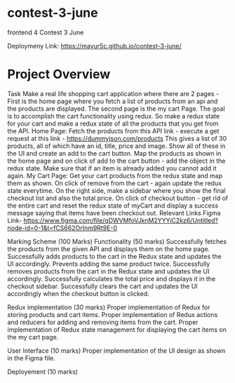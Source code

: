 # contest-3-june
frontend 4 Contest 3 June

Deploymeny Link: https://mayur5c.github.io/contest-3-june/

# Project Overview

Task
Make a real life shopping cart application where there are 2 pages - First is the home page where you fetch a list of products from an api and the products are displayed. The second page is the my cart Page.
The goal is to accomplish the cart functionality using redux. So make a redux state for your cart and make a redux state of all the products that you get from the API.
Home Page:
Fetch the products from this API link - execute a get request at this link - https://dummyjson.com/products
This gives a list of 30 products, all of which have an id, title, price and image. Show all of these in the UI and create an add to the cart button.
Map the products as shown in the home page and on click of add to the cart button - add the object in the redux state.
Make sure that if an item is already added you cannot add it again.
My Cart Page:
Get your cart products from the redux state and map them as shown.
On click of remove from the cart - again update the redux state everytime.
On the right side, make a sidebar where you show the final checkout list and also the total price.
On click of checkout button - get rid of the entire cart and reset the redux state of myCart and display a success message saying that items have been checkout out.
Relevant Links
Figma Link- https://www.figma.com/file/qDWVMfoVJknM2YYYiC2kz6/Untitled?node-id=0-1&t=fCS662OrInm9Rt9E-0

Marking Scheme (100 Marks)
Functionality (50 marks)
Successfully fetches the products from the given API and displays them on the home page.
Successfully adds products to the cart in the Redux state and updates the UI accordingly.
Prevents adding the same product twice.
Successfully removes products from the cart in the Redux state and updates the UI accordingly.
Successfully calculates the total price and displays it in the checkout sidebar.
Successfully clears the cart and updates the UI accordingly when the checkout button is clicked.

Redux implementation (30 marks)
Proper implementation of Redux for storing products and cart items.
Proper implementation of Redux actions and reducers for adding and removing items from the cart.
Proper implementation of Redux state management for displaying the cart items on the my cart page.

User Interface (10 marks)
Proper implementation of the UI design as shown in the Figma file.

Deployement (10 marks)

